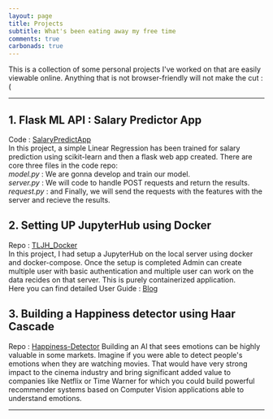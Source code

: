 ```yaml
---
layout: page
title: Projects
subtitle: What's been eating away my free time
comments: true
carbonads: true
---
```

This is a collection of some personal projects I've worked on that are easily viewable online. Anything that is not browser-friendly will not make the cut :(

___
## 1. Flask ML API : Salary Predictor App
Code : [SalaryPredictApp](https://github.com/imSrbh/DeployML-Flask/tree/master/SalaryPredictApp)  
In this project, a simple Linear Regression has been trained for salary prediction using scikit-learn and then a flask web app created.
There are core three files in the code repo:  
_model.py_ : We are gonna develop and train our model.    
_server.py_ : We will code to handle POST requests and return the results.  
_request.py_ : and Finally, we will send the requests with the features with the server and recieve the results.  

## 2. Setting UP JupyterHub using Docker
Repo : [TLJH_Docker](https://github.com/imSrbh/TLJH_Docker.git)  
In this project, I had setup a JupyterHub on the local server using docker and docker-compose. Once the setup is completed Admin can create multiple user with basic authentication and multiple user can work on the data recides on that server. This is purely containerized application.  
Here you can find detailed User Guide : [Blog](https://imsaurabh.me/SettingUPtljh/)


## 3. Building a Happiness detector using Haar Cascade
Repo : [Happiness-Detector](https://github.com/imSrbh/Happiness-Detector.git)
Building an AI that sees emotions can be highly valuable in some markets. Imagine if you were able to detect people's emotions when they are watching movies. That would have very strong impact to the cinema industry and bring significant added value to companies like Netflix or Time Warner for which you could build powerful recommender systems based on Computer Vision applications able to understand emotions.

___  

